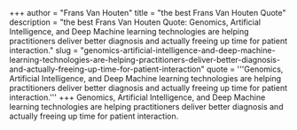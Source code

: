 +++
author = "Frans Van Houten"
title = "the best Frans Van Houten Quote"
description = "the best Frans Van Houten Quote: Genomics, Artificial Intelligence, and Deep Machine learning technologies are helping practitioners deliver better diagnosis and actually freeing up time for patient interaction."
slug = "genomics-artificial-intelligence-and-deep-machine-learning-technologies-are-helping-practitioners-deliver-better-diagnosis-and-actually-freeing-up-time-for-patient-interaction"
quote = '''Genomics, Artificial Intelligence, and Deep Machine learning technologies are helping practitioners deliver better diagnosis and actually freeing up time for patient interaction.'''
+++
Genomics, Artificial Intelligence, and Deep Machine learning technologies are helping practitioners deliver better diagnosis and actually freeing up time for patient interaction.

